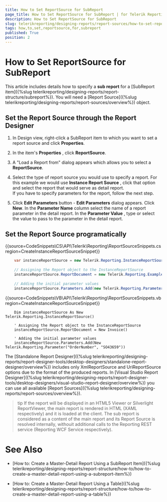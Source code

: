 ```yaml
---
title: How to Set ReportSource for SubReport
page_title: How to Set ReportSource for SubReport | for Telerik Reporting Documentation
description: How to Set ReportSource for SubReport
slug: telerikreporting/designing-reports/report-sources/how-to-set-reportsource-for-subreport
tags: how,to,set,reportsource,for,subreport
published: True
position: 2
---
```


# How to Set ReportSource for SubReport

This article includes details how to specify a __sub report__ for a [SubReport item]({%slug telerikreporting/designing-reports/report-structure/subreport%}). You will need a [Report Source]({%slug telerikreporting/designing-reports/report-sources/overview%}) object.       

## Set the Report Source through the Report Designer

1. In Design view, right-click a SubReport item to which you want to set a report source and click __Properties__.             

1. In the item's __Properties__ , click __ReportSource__.             

1. A "Load a Report from" dialog appears which allows you to select a __ReportSource__.             

1. Select the type of report source you would use to specify a report. For this example we would use __Instance Report Source__ , click that option and select the report that would serve as detail report.  
If you have to specify parameters for the report, follow the next step.

1. Click __Edit Parameters__ button - __Edit Parameters__ dialog appears. Click __New__. In the __Parameter Name__ column select the name of a report parameter in the detail report. In the __Parameter Value__ , type or select the value to pass to the parameter in the detail report.             

## Set the Report Source programatically

{{source=CodeSnippets\CS\API\Telerik\Reporting\ReportSourceSnippets.cs region=CreateInstanceReportSourceSnippet}}
````C#
	var instanceReportSource = new Telerik.Reporting.InstanceReportSource();
	
	// Assigning the Report object to the InstanceReportSource
	instanceReportSource.ReportDocument = new Telerik.Reporting.Examples.CSharp.Invoice();
	
	// Adding the initial parameter values
	instanceReportSource.Parameters.Add(new Telerik.Reporting.Parameter("OrderNumber", "SO43659"));
````
{{source=CodeSnippets\VB\API\Telerik\Reporting\ReportSourceSnippets.vb region=CreateInstanceReportSourceSnippet}}
````VB
	Dim instanceReportSource As New Telerik.Reporting.InstanceReportSource()
	
	' Assigning the Report object to the InstanceReportSource
	instanceReportSource.ReportDocument = New Invoice()
	
	' Adding the initial parameter values
	instanceReportSource.Parameters.Add(New Telerik.Reporting.Parameter("OrderNumber", "SO43659"))
````

The [Standalone Report Designer]({%slug telerikreporting/designing-reports/report-designer-tools/desktop-designers/standalone-report-designer/overview%}) includes only XmlReportSource and UriReportSource options due to the format of the produced reports. In [Visual Studio Report Designer]({%slug telerikreporting/designing-reports/report-designer-tools/desktop-designers/visual-studio-report-designer/overview%}) you can use all available [Report Sources]({%slug telerikreporting/designing-reports/report-sources/overview%}).         

>tip If the report will be displayed in an HTML5 Viewer or Silverlight ReportViewer, the main report is rendered in HTML (XAML respectively) and it is loaded at the client. The sub report is considered as a content of the main report and its Report Source is resolved internally, withouit additional calls to the Reporting REST service (Reporting WCF Service respectively).           

# See Also

 * [How to: Create a Master-Detail Report Using a SubReport Item]({%slug telerikreporting/designing-reports/report-structure/how-to/how-to-create-a-master-detail-report-using-a-subreport-item%})

 * [How to: Create a Master-Detail Report Using a Table]({%slug telerikreporting/designing-reports/report-structure/how-to/how-to-create-a-master-detail-report-using-a-table%})
